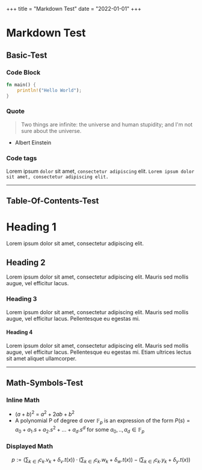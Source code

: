 +++
title = "Markdown Test"
date = "2022-01-01"
+++

# Markdown Test

## Basic-Test

### Code Block

```rust
fn main() {
    println!("Hello World");
}
```

### Quote

> Two things are infinite: the universe and human stupidity; and I'm not sure about the universe.
- Albert Einstein


### Code tags

Lorem ipsum `dolor` sit amet, `consectetur adipiscing` elit.
`Lorem ipsum dolor sit amet, consectetur adipiscing elit.`

---

## Table-Of-Contents-Test

# Heading 1
Lorem ipsum dolor sit amet, consectetur adipiscing elit.

## Heading 2
Lorem ipsum dolor sit amet, consectetur adipiscing elit. Mauris sed mollis augue, vel efficitur lacus.

### Heading 3
Lorem ipsum dolor sit amet, consectetur adipiscing elit. Mauris sed mollis augue, vel efficitur lacus. Pellentesque eu egestas mi.

#### Heading 4
Lorem ipsum dolor sit amet, consectetur adipiscing elit. Mauris sed mollis augue, vel efficitur lacus. Pellentesque eu egestas mi. Etiam ultrices lectus sit amet aliquet ullamcorper.

---

## Math-Symbols-Test

### Inline Math

-   $(a+b)^2$ = $a^2 + 2ab + b^2$
-   A polynomial P of degree d over $\mathbb{F}_p$ is an expression of the form
    $P(s) = a_0 + a_1 . s + a_2 . s^2 + ... + a_d . s^d$ for some
    $a_0,..,a_d \in \mathbb{F}_p$

### Displayed Math

$$
p := (\sum_{k∈I}{c_k.v_k} + \delta_v.t(x))·(\sum_{k∈I}{c_k.w_k} + \delta_w.t(x)) − (\sum_{k∈I}{c_k.y_k} + \delta_y.t(x))
$$
